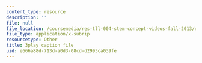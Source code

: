 ```yaml
---
content_type: resource
description: ''
file: null
file_location: /coursemedia/res-tll-004-stem-concept-videos-fall-2013/e666a88d713da0d308cdd2993ca039fe_pR12XGWcn0U.srt
file_type: application/x-subrip
resourcetype: Other
title: 3play caption file
uid: e666a88d-713d-a0d3-08cd-d2993ca039fe
---
```

